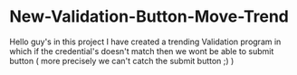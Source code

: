 # New-Validation-Button-Move-Trend
Hello guy's in this project I have created a trending Validation program in which if the credential's doesn't match then we wont be able to submit button ( more precisely we can't catch the submit button ;) )
